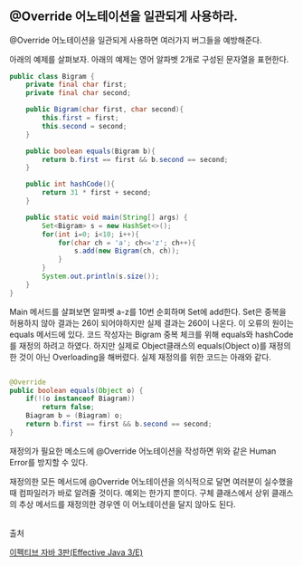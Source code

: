 #

## @Override 어노테이션을 일관되게 사용하라.

@Override 어노테이션을 일관되게 사용하면 여러가지 버그들을 예방해준다.

아래의 예제를 살펴보자. 아래의 예제는 영어 알파벳 2개로 구성된 문자열을 표현한다.

```java
public class Bigram {
    private final char first;
    private final char second;

    public Bigram(char first, char second){
        this.first = first;
        this.second = second;
    }

    public boolean equals(Bigram b){
        return b.first == first && b.second == second;
    }

    public int hashCode(){
        return 31 * first + second;
    }

    public static void main(String[] args) {
        Set<Bigram> s = new HashSet<>();
        for(int i=0; i<10; i++){
            for(char ch = 'a'; ch<='z'; ch++){
                s.add(new Bigram(ch, ch));
            }
        }
        System.out.println(s.size());
    }
}

```

Main 메서드를 살펴보면 알파벳 a-z를 10번 순회하며 Set에 add한다. Set은 중복을 허용하지 않아 결과는 26이 되어야하지만 실제 결과는 260이 나온다.
이 오류의 원이는 equals 메서드에 있다. 코드 작성자는 Bigram 중복 체크를 위해 equals와 hashCode를 재정의 하려고 하였다.
하지만 실제로 Object클래스의 equals(Object o)를 재정의 한 것이 아닌 Overloading을 해버렸다. 실제 재정의를 위한 코드는 아래와 같다.

```java

@Override
public boolean equals(Object o) {
    if(!(o instanceof Biagram))
        return false;
    Biagram b = (Biagram) o;
    return b.first == first && b.second == second;
}
```

재정의가 필요한 메소드에 @Override 어노테이션을 작성하면 위와 같은 Human Error를 방지할 수 있다.

재정의한 모든 메서드에 @Override 어노테이션을 의식적으로 달면 여러분이 실수했을 때 컴파일러가 바로 알려줄 것이다.
예외는 한가지 뿐이다. 구체 클래스에서 상위 클래스의 추상 메서드를 재정의한 경우엔 이 어노테이션을 달지 않아도 된다.

</br>
출처

[이펙티브 자바 3판(Effective Java 3/E)](https://blog.insightbook.co.kr/2018/10/24/%EC%9D%B4%ED%8E%99%ED%8B%B0%EB%B8%8C-%EC%9E%90%EB%B0%94-3%ED%8C%90effective-java-3-e/)
